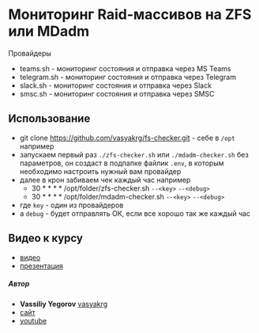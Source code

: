 # Мониторинг Raid-массивов на ZFS или MDadm

Провайдеры
- teams.sh - мониторинг состояния и отправка через MS Teams
- telegram.sh - мониторинг состояния и отправка через Telegram
- slack.sh - мониторинг состояния и отправка через Slack
- smsc.sh - мониторинг состояния и отправка через SMSC

## Использование
- git clone https://github.com/vasyakrg/fs-checker.git - себе в `/opt` например
- запускаем первый раз `./zfs-checker.sh` или `./mdadm-checker.sh` без параметров, он создаст в подпапке файлик `.env`, в которым необходимо настроить нужный вам провайдер
- далее в крон забиваем чек каждый час например
  - 30 * * * * /opt/folder/zfs-checker.sh `--<key>` `--<debug>`
  - 30 * * * * /opt/folder/mdadm-checker.sh `--<key>` `--<debug>`
- где `key` - один из провайдеров
- а `debug` - будет отправлять ОК, если все хорошо так же каждый час

## Видео к курсу
- [видео]()
- [презентация]()

##### Автор
- **Vassiliy Yegorov** [vasyakrg](https://github.com/vasyakrg)
- [сайт](https://vk.com/realmanual)
- [youtube](https://youtube.com/realmanual)
